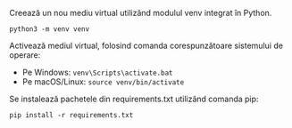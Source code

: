 Creează un nou mediu virtual utilizând modulul venv integrat în Python.

`python3 -m venv venv`

Activează mediul virtual, folosind comanda corespunzătoare sistemului de operare:
* Pe Windows: 
    `venv\Scripts\activate.bat`
* Pe macOS/Linux:
    `source venv/bin/activate`

Se instalează pachetele din requirements.txt utilizând comanda pip:

`pip install -r requirements.txt`
